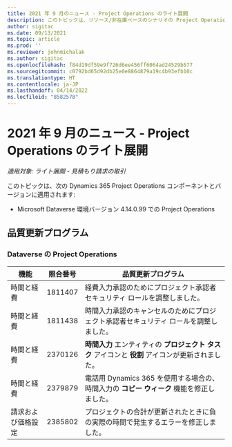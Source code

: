 ```yaml
---
title: 2021 年 9 月のニュース - Project Operations のライト展開
description: このトピックは、リソース/非在庫ベースのシナリオの Project Operations のライト導入の 2021 年 9 月リリースで利用可能な品質更新に関する情報を提供します。
author: sigitac
ms.date: 09/13/2021
ms.topic: article
ms.prod: ''
ms.reviewer: johnmichalak
ms.author: sigitac
ms.openlocfilehash: f84d19df59e9f726d6ee456ff6064ad24529b577
ms.sourcegitcommit: c0792bd65d92db25e0e8864879a19c4b93efb10c
ms.translationtype: HT
ms.contentlocale: ja-JP
ms.lasthandoff: 04/14/2022
ms.locfileid: "8582578"
---
```

# <a name="whats-new-september-2021---project-operations-lite-deployment"></a>2021 年 9 月のニュース - Project Operations のライト展開

_適用対象: ライト展開 - 見積もり請求の取引_

このトピックは、次の Dynamics 365 Project Operations コンポーネントとバージョンに適用されます:

  - Microsoft Dataverse 環境バージョン 4.14.0.99 での Project Operations


## <a name="quality-updates"></a>品質更新プログラム

### <a name="project-operations-on-dataverse"></a>Dataverse の Project Operations


| **機能** | **照合番号** | **品質更新プログラム** |
| --- | --- | --- |
| 時間と経費 | 1811407 | 経費入力承認のためにプロジェクト承認者セキュリティ ロールを調整しました。 |
| 時間と経費 | 1811438 | 時間入力承認のキャンセルのためにプロジェクト承認者セキュリティ ロールを調整しました。 |
| 時間と経費 | 2370126 | **時間入力** エンティティの **プロジェクト タスク** アイコンと **役割** アイコンが更新されました。 |
| 時間と経費 | 2379879 | 電話用 Dynamics 365 を使用する場合の、時間入力の **コピー ウィーク** 機能を修正しました。 |
| 請求および価格設定 | 2385802 | プロジェクトの合計が更新されたときに負の実際の時間で発生するエラーを修正しました。|
